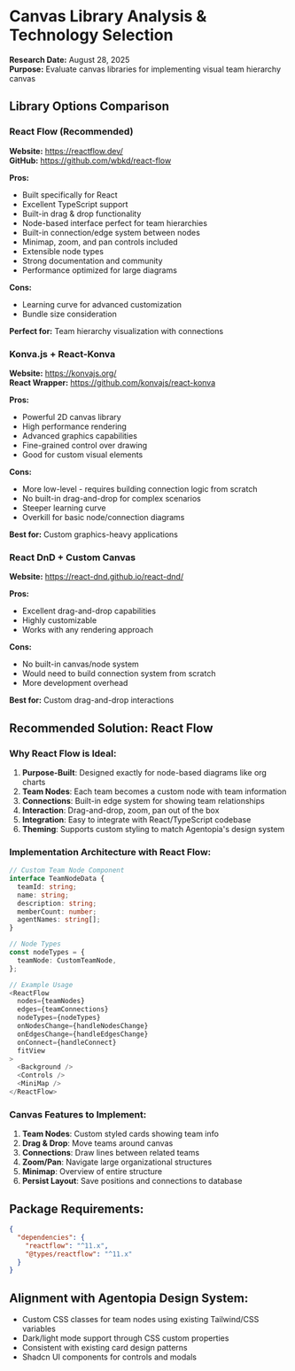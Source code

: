 # Canvas Library Analysis & Technology Selection

**Research Date:** August 28, 2025  
**Purpose:** Evaluate canvas libraries for implementing visual team hierarchy canvas

## Library Options Comparison

### React Flow (Recommended)
**Website:** https://reactflow.dev/  
**GitHub:** https://github.com/wbkd/react-flow

**Pros:**
- Built specifically for React
- Excellent TypeScript support
- Built-in drag & drop functionality
- Node-based interface perfect for team hierarchies
- Built-in connection/edge system between nodes
- Minimap, zoom, and pan controls included
- Extensible node types
- Strong documentation and community
- Performance optimized for large diagrams

**Cons:**
- Learning curve for advanced customization
- Bundle size consideration

**Perfect for:** Team hierarchy visualization with connections

### Konva.js + React-Konva
**Website:** https://konvajs.org/  
**React Wrapper:** https://github.com/konvajs/react-konva

**Pros:**
- Powerful 2D canvas library
- High performance rendering
- Advanced graphics capabilities
- Fine-grained control over drawing
- Good for custom visual elements

**Cons:**
- More low-level - requires building connection logic from scratch
- No built-in drag-and-drop for complex scenarios
- Steeper learning curve
- Overkill for basic node/connection diagrams

**Best for:** Custom graphics-heavy applications

### React DnD + Custom Canvas
**Website:** https://react-dnd.github.io/react-dnd/

**Pros:**
- Excellent drag-and-drop capabilities
- Highly customizable
- Works with any rendering approach

**Cons:**
- No built-in canvas/node system
- Would need to build connection system from scratch
- More development overhead

**Best for:** Custom drag-and-drop interactions

## Recommended Solution: React Flow

### Why React Flow is Ideal:
1. **Purpose-Built**: Designed exactly for node-based diagrams like org charts
2. **Team Nodes**: Each team becomes a custom node with team information
3. **Connections**: Built-in edge system for showing team relationships
4. **Interaction**: Drag-and-drop, zoom, pan out of the box
5. **Integration**: Easy to integrate with React/TypeScript codebase
6. **Theming**: Supports custom styling to match Agentopia's design system

### Implementation Architecture with React Flow:

```typescript
// Custom Team Node Component
interface TeamNodeData {
  teamId: string;
  name: string;
  description: string;
  memberCount: number;
  agentNames: string[];
}

// Node Types
const nodeTypes = {
  teamNode: CustomTeamNode,
};

// Example Usage
<ReactFlow
  nodes={teamNodes}
  edges={teamConnections}
  nodeTypes={nodeTypes}
  onNodesChange={handleNodesChange}
  onEdgesChange={handleEdgesChange}
  onConnect={handleConnect}
  fitView
>
  <Background />
  <Controls />
  <MiniMap />
</ReactFlow>
```

### Canvas Features to Implement:
1. **Team Nodes**: Custom styled cards showing team info
2. **Drag & Drop**: Move teams around canvas
3. **Connections**: Draw lines between related teams
4. **Zoom/Pan**: Navigate large organizational structures
5. **Minimap**: Overview of entire structure
6. **Persist Layout**: Save positions and connections to database

## Package Requirements:
```json
{
  "dependencies": {
    "reactflow": "^11.x",
    "@types/reactflow": "^11.x"
  }
}
```

## Alignment with Agentopia Design System:
- Custom CSS classes for team nodes using existing Tailwind/CSS variables
- Dark/light mode support through CSS custom properties
- Consistent with existing card design patterns
- Shadcn UI components for controls and modals
